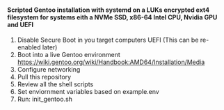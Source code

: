 #### Scripted Gentoo installation with systemd on a LUKs encrypted ext4 filesystem for systems eith a NVMe SSD, x86-64 Intel CPU, Nvidia GPU and UEFI

1. Disable Secure Boot in you target computers UEFI (This can be re-enabled later)
2. Boot into a live Gentoo environment https://wiki.gentoo.org/wiki/Handbook:AMD64/Installation/Media
3. Configure networking
4. Pull this repository
5. Review all the shell scripts
6. Set enviornment variables based on example.env
7. Run: init_gentoo.sh
